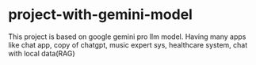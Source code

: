 # project-with-gemini-model
 This project is based on google gemini pro llm model. Having many apps like chat app, copy of chatgpt, music expert sys, healthcare system, chat with local data(RAG) 
